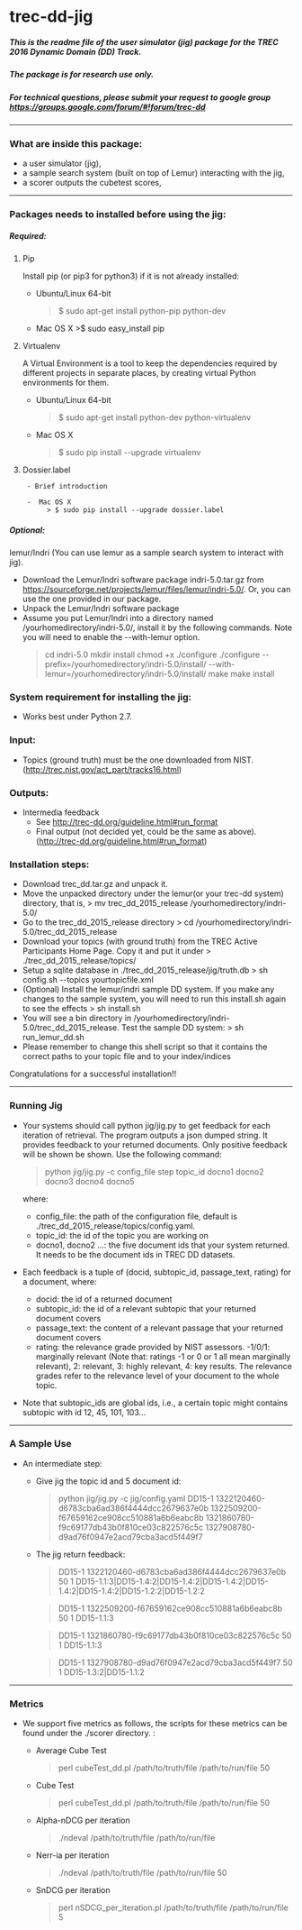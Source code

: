 # trec-dd-jig

##### This is the readme file of  the user simulator (jig) package for the TREC 2016 Dynamic Domain (DD) Track.
##### The package is for research use only.

##### For technical questions, please submit your request to google group https://groups.google.com/forum/#!forum/trec-dd

**************************************************************************

### What are inside this package:

* a user simulator (jig),
* a sample search system (built on top of Lemur) interacting with the jig,
* a scorer outputs the cubetest scores,

**************************************************************************

### Packages needs to installed before using the jig:
##### Required:
 1. Pip

    Install pip (or pip3 for python3) if it is not already installed:

    - Ubuntu/Linux 64-bit
         > $ sudo apt-get install python-pip python-dev

    - Mac OS X
          >$ sudo easy_install pip

 2. Virtualenv

     A Virtual Environment is a tool to keep the dependencies required by different projects in separate places, by creating virtual Python environments for them.
    - Ubuntu/Linux 64-bit
         > $ sudo apt-get install python-dev python-virtualenv

    - Mac OS X
         > $ sudo pip install --upgrade virtualenv
3. Dossier.label

        - Brief introduction

        -  Mac OS X
             > $ sudo pip install --upgrade dossier.label


##### Optional:
lemur/Indri (You can use lemur as a sample search system to interact with jig).
  - Download the Lemur/Indri software package indri-5.0.tar.gz from https://sourceforge.net/projects/lemur/files/lemur/indri-5.0/. Or, you can use the one provided in our package.
   - Unpack the Lemur/Indri software package
   - Assume you put Lemur/Indri into a directory named /yourhomedirectory/indri-5.0/, install it by the following commands. Note you will need to enable the --with-lemur option.
        > cd indri-5.0
        > mkdir install
        > chmod +x ./configure
        > ./configure --prefix=/yourhomedirectory/indri-5.0/install/ --with-lemur=/yourhomedirectory/indri-5.0/install/
        > make
        > make install

### System requirement for installing the jig:
- Works best under Python 2.7.

### Input:

- Topics (ground truth) must be the one downloaded from NIST. (http://trec.nist.gov/act_part/tracks16.html)

### Outputs:
- Intermedia feedback
    + See http://trec-dd.org/guideline.html#run_format
    + Final output (not decided yet, could be the same as above). (http://trec-dd.org/guideline.html#run_format)

### Installation steps:
- Download trec_dd.tar.gz and unpack it.
- Move the unpacked directory under the lemur(or your trec-dd system) directory, that is,
        > mv trec_dd_2015_release /yourhomedirectory/indri-5.0/
- Go to the trec_dd_2015_release directory
        > cd  /yourhomedirectory/indri-5.0/trec_dd_2015_release
- Download your topics (with ground truth)  from the TREC Active Participants Home Page. Copy it and put it under
        > ./trec_dd_2015_release/topics/
- Setup a sqlite database in ./trec_dd_2015_release/jig/truth.db
        > sh config.sh --topics yourtopicfile.xml
- (Optional) Install the lemur/indri sample DD system. If you make any changes to the sample system, you will need to run this install.sh again to see the effects
        > sh install.sh
- You will see a bin directory in /yourhomedirectory/indri-5.0/trec_dd_2015_release.
Test the sample DD system:
        > sh run_lemur_dd.sh
-  Please remember to change this shell script so that it contains the correct paths to your topic file and to your index/indices

 Congratulations for a successful installation!!

**************************************************************************
### Running Jig
- Your systems should call python jig/jig.py to get feedback for each iteration of retrieval. The program outputs a json dumped string. It provides feedback to your returned documents. Only positive feedback will be shown be shown.  Use the following command:
    > python jig/jig.py -c config_file step topic_id docno1 docno2 docno3 docno4 docno5

    where:
    + config_file: the path of the configuration file, default is ./trec_dd_2015_release/topics/config.yaml.
    + topic_id: the id of the topic you are working on
    + docno1, docno2 ...: the five document ids that your system returned. It needs to be the document ids in TREC DD datasets.

- Each feedback is a tuple of (docid, subtopic_id, passage_text, rating) for a document, where:
    + docid: the id of a returned document
    + subtopic_id: the id of a relevant subtopic that your returned document covers
    + passage_text: the content of a relevant passage that your returned document covers
    + rating: the relevance grade provided by NIST assessors. -1/0/1: marginally relevant (Note that: ratings -1 or 0 or 1 all mean marginally relevant), 2: relevant, 3: highly relevant, 4: key results. The relevance grades refer to the relevance level of your document to the whole topic.

- Note that subtopic_ids are global ids, i.e., a certain topic might contains subtopic with id 12, 45, 101, 103...

**************************************************************************
### A Sample Use
- An intermediate step:
    + Give jig the topic id and 5 document id:
        > python jig/jig.py -c jig/config.yaml DD15-1 1322120460-d6783cba6ad386f4444dcc2679637e0b 1322509200-f67659162ce908cc510881a6b6eabc8b 1321860780-f9c69177db43b0f810ce03c822576c5c 1327908780-d9ad76f0947e2acd79cba3acd5f449f7

    + The jig return feedback:
        > DD15-1	1322120460-d6783cba6ad386f4444dcc2679637e0b	50	1	DD15-1.1:3|DD15-1.4:2|DD15-1.4:2|DD15-1.4:2|DD15-1.4:2|DD15-1.4:2|DD15-1.2:2|DD15-1.2:2

        > DD15-1	1322509200-f67659162ce908cc510881a6b6eabc8b	50	1	DD15-1.1:3

        > DD15-1	1321860780-f9c69177db43b0f810ce03c822576c5c	50	1	DD15-1.1:3

        > DD15-1	1327908780-d9ad76f0947e2acd79cba3acd5f449f7	50	1	DD15-1.3:2|DD15-1.1:2

**************************************************************************

### Metrics
- We support five metrics as follows, the scripts for these metrics can be found under the ./scorer directory. :
    + Average Cube Test
        > perl cubeTest_dd.pl  /path/to/truth/file /path/to/run/file 50

    + Cube Test
        >perl cubeTest_dd.pl  /path/to/truth/file /path/to/run/file 50

    + Alpha-nDCG per iteration
        > ./ndeval  /path/to/truth/file /path/to/run/file

    + Nerr-ia per iteration
        > ./ndeval  /path/to/truth/file /path/to/run/file 50

    + SnDCG per iteration
        > perl nSDCG_per_iteration.pl  /path/to/truth/file /path/to/run/file 5
